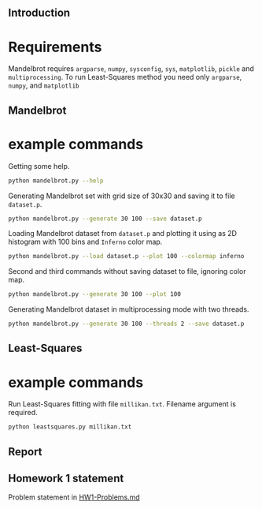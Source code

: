 ## Introduction

# Requirements

Mandelbrot requires `argparse`, `numpy`, `sysconfig`, `sys`, `matplotlib`, `pickle` and `multiprocessing`. To run Least-Squares method you need only `argparse`, `numpy`, and `matplotlib`

## Mandelbrot

# example commands

Getting some help.

```sh
python mandelbrot.py --help
```

Generating Mandelbrot set with grid size of 30x30 and saving it to file `dataset.p`.

```sh
python mandelbrot.py --generate 30 100 --save dataset.p
```

Loading Mandelbrot dataset from `dataset.p` and plotting it using as 2D histogram with 100 bins and `Inferno` color map.

```sh
python mandelbrot.py --load dataset.p --plot 100 --colormap inferno
```

Second and third commands without saving dataset to file, ignoring color map.

```sh
python mandelbrot.py --generate 30 100 --plot 100
```

Generating Mandelbrot dataset in multiprocessing mode with two threads.

```sh
python mandelbrot.py --generate 30 100 --threads 2 --save dataset.p
```

## Least-Squares

# example commands

Run Least-Squares fitting with file `millikan.txt`. Filename argument is required.

```sh
python leastsquares.py millikan.txt
```

## Report

## Homework 1 statement

Problem statement in [HW1-Problems.md](./HW1-Problems.md)

